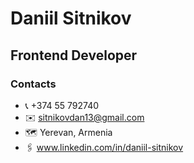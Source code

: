 # Daniil Sitnikov
## Frontend Developer  

### Contacts
- 📞 +374 55 792740
- ✉️ sitnikovdan13@gmail.com
- 🗺️ Yerevan, Armenia
- 🖇️ www.linkedin.com/in/daniil-sitnikov


